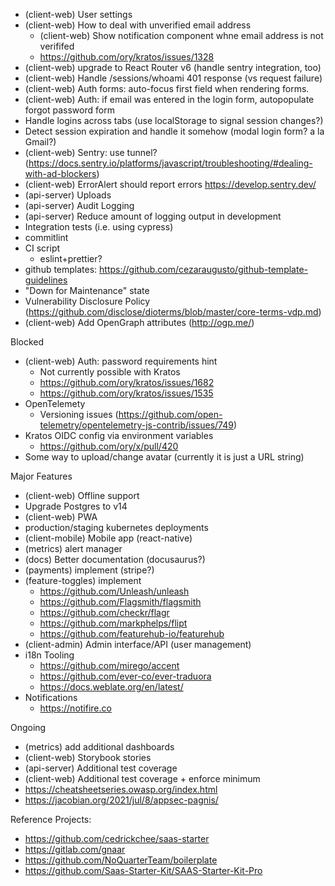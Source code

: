 - (client-web) User settings
- (client-web) How to deal with unverified email address
  - (client-web) Show notification component whne email address is not verififed
  - https://github.com/ory/kratos/issues/1328
- (client-web) upgrade to React Router v6 (handle sentry integration, too)
- (client-web) Handle /sessions/whoami 401 response (vs request failure)
- (client-web) Auth forms: auto-focus first field when rendering forms.
- (client-web) Auth: if email was entered in the login form, autopopulate forgot password form
- Handle logins across tabs (use localStorage to signal session changes?)
- Detect session expiration and handle it somehow (modal login form? a la Gmail?)
- (client-web) Sentry: use tunnel? (https://docs.sentry.io/platforms/javascript/troubleshooting/#dealing-with-ad-blockers)
- (client-web) ErrorAlert should report errors https://develop.sentry.dev/
- (api-server) Uploads
- (api-server) Audit Logging
- (api-server) Reduce amount of logging output in development
- Integration tests (i.e. using cypress)
- commitlint
- CI script
  - eslint+prettier?
- github templates: https://github.com/cezaraugusto/github-template-guidelines
- "Down for Maintenance" state
- Vulnerability Disclosure Policy (https://github.com/disclose/dioterms/blob/master/core-terms-vdp.md)
- (client-web) Add OpenGraph attributes (http://ogp.me/)

Blocked

- (client-web) Auth: password requirements hint
  - Not currently possible with Kratos
  - https://github.com/ory/kratos/issues/1682
  - https://github.com/ory/kratos/issues/1535
- OpenTelemety
  - Versioning issues (https://github.com/open-telemetry/opentelemetry-js-contrib/issues/749)
- Kratos OIDC config via environment variables
  - https://github.com/ory/x/pull/420
- Some way to upload/change avatar (currently it is just a URL string)

Major Features

- (client-web) Offline support
- Upgrade Postgres to v14
- (client-web) PWA
- production/staging kubernetes deployments
- (client-mobile) Mobile app (react-native)
- (metrics) alert manager
- (docs) Better documentation (docusaurus?)
- (payments) implement (stripe?)
- (feature-toggles) implement
  - https://github.com/Unleash/unleash
  - https://github.com/Flagsmith/flagsmith
  - https://github.com/checkr/flagr
  - https://github.com/markphelps/flipt
  - https://github.com/featurehub-io/featurehub
- (client-admin) Admin interface/API (user management)
- i18n Tooling
  - https://github.com/mirego/accent
  - https://github.com/ever-co/ever-traduora
  - https://docs.weblate.org/en/latest/
- Notifications
  - https://notifire.co

Ongoing

- (metrics) add additional dashboards
- (client-web) Storybook stories
- (api-server) Additional test coverage
- (client-web) Additional test coverage + enforce minimum
- https://cheatsheetseries.owasp.org/index.html
- https://jacobian.org/2021/jul/8/appsec-pagnis/

Reference Projects:

- https://github.com/cedrickchee/saas-starter
- https://gitlab.com/gnaar
- https://github.com/NoQuarterTeam/boilerplate
- https://github.com/Saas-Starter-Kit/SAAS-Starter-Kit-Pro

